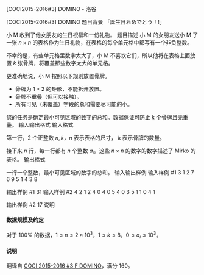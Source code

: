 



[COCI2015-2016#3] DOMINO - 洛谷














[COCI2015-2016#3] DOMINO
题目背景
「誕生日おめでとう！!」

小 M 收到了他女朋友的生日祝福和一份礼物。
题目描述
小 M 的女朋友送小 M 了一张 $n \times n$ 的表格作为生日礼物，在表格的每个单元格中都写有一个非负整数。

不幸的是，有些单元格里数字太大了，小 M 不喜欢它们，所以他将在表格上面放置 $k$ 张骨牌，将覆盖那些数字太大的单元格。

更准确地说，小 M 按照以下规则放置骨牌。

- 骨牌为 $1\times 2$ 的矩形，不能拆开放置。
- 骨牌不重叠（但可以接触）。
- 所有可见（未覆盖）字段的总和需要尽可能的小。

您的任务是确定最小可见区域的数字的总和。数据保证可防止 $k$ 个骨牌且无重叠。
输入输出格式
输入格式

第一行，$2$ 个正整数 $n,k$，$n$ 表示表格的尺寸， $k$ 表示骨牌的数量。

接下来 $n$ 行，每一行都有 $n$ 个整数 $a_i$。这些 $n \times n$ 的数字的数字描述了 Mirko 的表格。
输出格式

一行一个整数，最小可见区域的数字的总和。
输入输出样例
输入样例 #1
3 1
2 7 6
9 5 1
4 3 8

输出样例 #1
31
输入样例 #2
4 2
1 2 4 0
4 0 5 4
0 3 5 1
1 0 4 1

输出样例 #2
17
说明
#### 数据规模及约定
对于 $100\%$ 的数据，$1\le n \le 2 \times 10 ^ 3$，$1\le k \le 8$，$0 \le a_i \le 10 ^ 3$。

#### 说明
翻译自 [COCI 2015-2016 #3 F DOMINO](https://hsin.hr/coci/archive/2015_2016/contest3_tasks.pdf)，满分 160。






